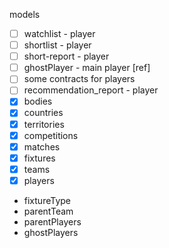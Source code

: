 models
- [ ] watchlist - player
- [ ] shortlist - player
- [ ] short-report - player
- [ ] ghostPlayer - main player [ref]
- [ ] some contracts for players 
- [ ] recommendation_report - player
- [x] bodies
- [x] countries
- [x] territories
- [x] competitions
- [x] matches
- [x] fixtures
- [x] teams
- [x] players 
- fixtureType
- parentTeam
- parentPlayers
- ghostPlayers